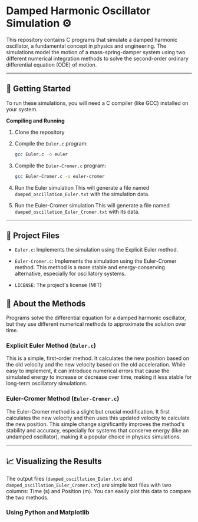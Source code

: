# Damped Harmonic Oscillator Simulation ⚙️

This repository contains C programs that simulate a damped harmonic oscillator, a fundamental concept in physics and engineering. 
The simulations model the motion of a mass-spring-damper system using two different numerical integration methods to solve the second-order ordinary differential equation (ODE) of motion.

---

## 🚀 Getting Started

To run these simulations, you will need a C compiler (like GCC) installed on your system.

**Compiling and Running**

1. Clone the repository
   
2. Compile the ```Euler.c``` program:
   ```bash
   gcc Euler.c -o euler
   ```
   
3. Compile the ```Euler-Cromer.c``` program:
   ```bash
   gcc Euler-Cromer.c -o euler-cromer
   ```

4. Run the Euler simulation
   This will generate a file named ```damped_oscillation_Euler.txt``` with the simulation data.
   
5. Run the Euler-Cromer simulation
   This will generate a file named ```damped_oscillation_Euler_Cromer.txt``` with its data.

---

## 📂 Project Files

- ```Euler.c```: Implements the simulation using the Explicit Euler method.

- ```Euler-Cromer.c```: Implements the simulation using the Euler-Cromer method. This method is a more stable and energy-conserving alternative, especially for oscillatory systems.

- ```LICENSE```: The project's license (MIT)

## 🧠 About the Methods
Programs solve the differential equation for a damped harmonic oscillator, but they use different numerical methods to approximate the solution over time.

### Explicit Euler Method (```Euler.c```)
This is a simple, first-order method. It calculates the new position based on the old velocity and the new velocity based on the old acceleration. While easy to implement, it can introduce numerical errors that cause the simulated energy to increase or decrease over time, making it less stable for long-term oscillatory simulations.

### Euler-Cromer Method (```Euler-Cromer.c```)
The Euler-Cromer method is a slight but crucial modification. It first calculates the new velocity and then uses this updated velocity to calculate the new position. This simple change significantly improves the method's stability and accuracy, especially for systems that conserve energy (like an undamped oscillator), making it a popular choice in physics simulations.

---

## 📈 Visualizing the Results
The output files (```damped_oscillation_Euler.txt``` and ```damped_oscillation_Euler_Cromer.txt```) are simple text files with two columns: Time (s) and Position (m). You can easily plot this data to compare the two methods.

### Using Python and Matplotlib

